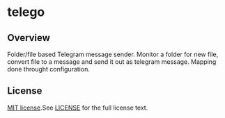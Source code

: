 # telego

## Overview

Folder/file based Telegram message sender.
Monitor a folder for new file, convert file to a message and send it out as telegram message. Mapping done throught configuration.

## License

[MIT license](https://opensource.org/licenses/MIT).See
[LICENSE](https://github.com/iambighead/telego/blob/HEAD/LICENSE) for the full
license text.